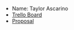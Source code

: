 * Name: Taylor Ascarino
* [Trello Board](https://trello.com/invite/b/66f32350371d02b00c156d44/ATTIe6f66fa1532698b14ccb846918581517429A37E3/taylor-ascarino-game-design-final-project)
* [Proposal](ProjectProposal.pdf)
  
